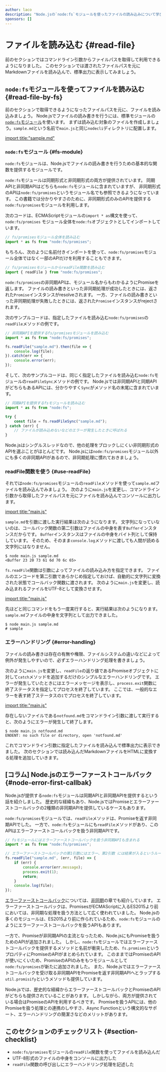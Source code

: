 ```yaml
---
author: laco
description: "Node.jsの`node:fs`モジュールを使ったファイルの読み込みについて学びます。"
sponsors: []
---
```


# ファイルを読み込む {#read-file}

前のセクションではコマンドライン引数からファイルパスを取得して利用できるようになりました。
このセクションでは渡されたファイルパスを元にMarkdownファイルを読み込んで、標準出力に表示してみましょう。

## `node:fs`モジュールを使ってファイルを読み込む {#read-file-by-fs}

前のセクションで取得できるようになったファイルパスを元に、ファイルを読み込みましょう。
Node.jsでファイルの読み書きを行うには、標準モジュールの[`node:fs`モジュール][]を使います。
まずは読み込む対象のファイルを作成しましょう。`sample.md`という名前で`main.js`と同じ`nodecli`ディレクトリに配置します。

[import title:"sample.md"](src/sample.md)

### `node:fs`モジュール {#fs-module}

`node:fs`モジュールは、Node.jsでファイルの読み書きを行うための基本的な関数を提供するモジュールです。

`node:fs`モジュールは同期形式と非同期形式の両方が提供されています。
同期APIと非同期APIはどちらも`node:fs`モジュールに含まれていますが、
非同期形式のAPIは`node:fs/promises`というモジュール名でも参照できるようになっています。
この書籍では分かりやすさのために、非同期形式のみのAPIを提供する`node:fs/promises`モジュールを利用します。

次のコードは、ECMAScriptモジュールの`import * as`構文を使って、`node:fs/promises` モジュール全体を`node:fs`オブジェクトとしてインポートしています。

<!-- doctest:disable -->
```js
// fs/promisesモジュール全体を読み込む
import * as fs from "node:fs/promises";
```

もちろん、次のように名前付きインポートを使って、`node:fs/promises`モジュール全体ではなく一部のAPIだけを利用することもできます。

<!-- doctest:disable -->
```js
// fs/promisesモジュールからreadFile関数を読み込む
import { readFile } from "node:fs/promises";
```

`node:fs/promises`の非同期APIは、モジュール名からもわかるようにPromiseを返します。
ファイルの読み書きといった非同期処理が成功したときには、返された`Promise`インスタンスがresolveされます。
一方、ファイルの読み書きといった非同期処理が失敗したときには、返された`Promise`インスタンスがrejectされます。

次のサンプルコードは、指定したファイルを読み込む`node:fs/promises`の`readFile`メソッドの例です。

<!-- doctest:disable -->
```js
// 非同期APIを提供するfs/promisesモジュールを読み込む
import * as fs from "node:fs/promises";

fs.readFile("sample.md").then(file => {
    console.log(file);
}).catch(err => {
    console.error(err);
});
```

そして、次のサンプルコードは、同じく指定したファイルを読み込む`node:fs`モジュールの`readFileSync`メソッドの例です。
Node.jsでは非同期APIと同期APIがどちらもあるAPIには、分かりやすく`Sync`がメソッド名の末尾に含まれています。

<!-- doctest:disable -->
```js
// 同期APIを提供するfsモジュールを読み込む
import * as fs from "node:fs";

try {
    const file = fs.readFileSync("sample.md");
} catch (err) {
    // ファイルが読み込めないなどのエラーが発生したときに呼ばれる
}
```

Node.jsはシングルスレッドなので、他の処理をブロックしにくい非同期形式のAPIを選ぶことがほとんどです。
Node.jsには`node:fs/promises`モジュール以外にも多くの非同期APIがあるので、非同期処理に慣れておきましょう。

### readFile関数を使う {#use-readFile}

それでは`node:fs/promises`モジュールの`readFile`メソッドを使って`sample.md`ファイルを読み込んでみましょう。
次のように`main.js`を変更し、コマンドライン引数から取得したファイルパスを元にファイルを読み込んでコンソールに出力します。

[import title:"main.js"](src/main-1.js)

`sample.md`を引数に渡した実行結果は次のようになります。
文字列になっていないのは、コールバック関数の第二引数はファイルの中身を表す`Buffer`インスタンスだからです。
`Buffer`インスタンスはファイルの中身をバイト列として保持しています。
そのため、そのまま`console.log`メソッドに渡しても人間が読める文字列にはなりません。

```shell
$ node main.js sample.md
<Buffer 23 20 73 61 6d 70 6c 65>
```

`fs.readFile`関数は引数によってファイルの読み込み方を指定できます。
ファイルのエンコードを第二引数であらかじめ指定しておけば、自動的に文字列に変換された状態でコールバック関数に渡されます。
次のように`main.js`を変更し、読み込まれるファイルをUTF-8として変換させます。

[import title:"main.js"](src/main-2.js)

先ほどと同じコマンドをもう一度実行すると、実行結果は次のようになります。
`sample.md`ファイルの中身を文字列として出力できました。

```shell
$ node main.js sample.md
# sample
```

### エラーハンドリング {#error-handling}

ファイルの読み書きは存在の有無や権限、ファイルシステムの違いなどによって例外が発生しやすいので、必ずエラーハンドリング処理を書きましょう。

次のように`main.js`を変更し、`readFile`の返り値であるPromiseオブジェクトに対して`catch`メソッドを追加するだけのシンプルなエラーハンドリングです。
エラーが発生していたときにはエラーメッセージを表示し、`process.exit`関数に終了ステータスを指定してプロセスを終了しています。
ここでは、一般的なエラーを表す終了ステータスの`1`でプロセスを終了しています。

[import title:"main.js"](src/main-3.js)

存在しないファイルである`notfound.md`をコマンドライン引数に渡して実行すると、次のようにエラーが発生して終了します。

```shell
$ node main.js notfound.md
ENOENT: no such file or directory, open 'notfound.md'
```

これでコマンドライン引数に指定したファイルを読み込んで標準出力に表示できました。
次のセクションでは読み込んだMarkdownファイルをHTMLに変換する処理を追加していきます。

## [コラム] Node.jsのエラーファーストコールバック {#node-error-first-callbak}

Node.jsが提供する`node:fs`モジュールは同期APIと非同期APIを提供するという話を紹介しました。
歴史的な経緯もあり、Node.jsではPromiseとエラーファーストコールバックの2種類の非同期APIを提供しているケースもあります。

`node:fs/promises`モジュールでは、`readFile`メソッドは、Promiseを返す非同期APIでした。
一方で、`node:fs`モジュールにも`readFile`メソッドがあり、このAPIはエラーファーストコールバックを扱う非同期APIです。

<!-- doctest:disable -->
```js
// fsモジュールにはエラーファーストコールバックを扱う非同期APIも含まれる
import * as fs from "node:fs/promises";

// エラーファーストコールバックの第1引数にはエラー、第2引数 には結果が入るというルール
fs.readFile("sample.md", (err, file) => {
    if (err) {
        console.error(err.message);
        process.exit(1);
        return;
    }
    console.log(file);
});
```


[エラーファーストコールバック][]については、[非同期][]の章でも紹介しています。
エラーファーストコールバックは、PromisesがECMAScriptに入るES2015より前においては、非同期な処理を扱う方法として広く使われていました。
Node.jsの多くのモジュールは、ES2015より前に作られているため、`node:fs`モジュールのようにエラーファーストコールバックを扱うAPIもあります。

一方で、Promiseが非同期APIの主流となったため、Node.jsにもPromiseを扱うためのAPIが追加されました。
しかし、`node:fs`モジュールではエラーファーストコールバックを提供するメソッドと名前が衝突したため、`fs.promises`というプロパティにPromiseのAPIがまとめられています。
このままではPromiseのAPIが使いにくいため、PromiseのAPIのみをもつモジュールとして`node:fs/promises`が新たに追加されました。
また、Node.jsではエラーファーストコールバックを受け取る非同期APIをPromiseを返す非同期APIへとラップする`util.promisify`というメソッドも提供しています。

Node.jsでは、歴史的な経緯からエラーファーストコールバックとPromiseのAPIがどちらも提供されていることがあります。
しかしながら、両方が提供されている場合はPromiseのAPIを利用するべきです。
Promiseを扱うAPIには、他のPromiseを扱う処理との連携のしやすさ、Async Functionという構文的なサポート、エラーハンドリングの簡潔さなどのメリットがあります。

## このセクションのチェックリスト {#section-checklist}

- `node:fs/promises`モジュールの`readFile`関数を使ってファイルを読み込んだ
- UTF-8形式のファイルの中身をコンソールに出力した
- `readFile`関数の呼び出しにエラーハンドリング処理を記述した

[`node:fs`モジュール]: https://nodejs.org/api/fs.html
[Buffer]: https://nodejs.org/api/buffer.html
[promisify]: https://nodejs.org/api/util.html#utilpromisifyoriginal
[非同期]: ../../../basic/async/README.md
[エラーファーストコールバック]: ../../../basic/async/README.md#error-first-callback
